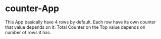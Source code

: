 # counter-App
 
This App basically have 4 rows by default.
Each row have its own counter that value depends on it. Total Counter on the Top value depends on number of rows it has.
